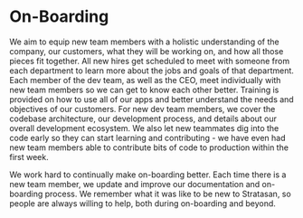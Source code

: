 # On-Boarding

We aim to equip new team members with a holistic understanding of the company, our customers, what they will be working on, and how all those pieces fit together. All new hires get scheduled to meet with someone from each department to learn more about the jobs and goals of that department. Each member of the dev team, as well as the CEO, meet individually with new team members so we can get to know each other better. Training is provided on how to use all of our apps and better understand the needs and objectives of our customers. For new dev team members, we cover the codebase architecture, our development process, and details about our overall development ecosystem. We also let new teammates dig into the code early so they can start learning and contributing - we have even had new team members able to contribute bits of code to production within the first week.

We work hard to continually make on-boarding better. Each time there is a new team member, we update and improve our documentation and on-boarding process. We remember what it was like to be new to Stratasan, so people are always willing to help, both during on-boarding and beyond.
